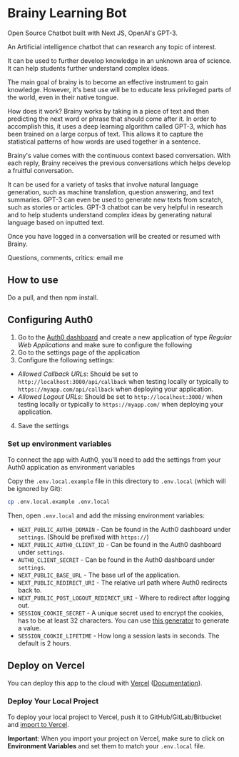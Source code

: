 # Brainy Learning Bot

Open Source Chatbot built with Next JS, OpenAI's GPT-3.

An Artificial intelligence chatbot that can research any topic of interest.

It can be used to further develop knowledge in an unknown area of science.
It can help students further understand complex ideas.

The main goal of brainy is to become an effective instrument to gain knowledge.
However, it's best use will be to educate less privileged parts of the world, even in their native tongue.

How does it work?
Brainy works by taking in a piece of text and then predicting the next word or phrase that should come after it. In order to accomplish this, it uses a deep learning algorithm called GPT-3, which has been trained on a large corpus of text. This allows it to capture the statistical patterns of how words are used together in a sentence.

Brainy's value comes with the continuous context based conversation. With each reply, Brainy receives the previous conversations which helps develop a fruitful conversation.

It can be used for a variety of tasks that involve natural language generation, such as machine translation, question answering, and text summaries. GPT-3 can even be used to generate new texts from scratch, such as stories or articles. GPT-3 chatbot can be very helpful in research and to help students understand complex ideas by generating natural language based on inputted text.

Once you have logged in a conversation will be created or resumed with Brainy.

Questions, comments, critics: email me

## How to use

Do a pull, and then npm install.

## Configuring Auth0

1. Go to the [Auth0 dashboard](https://manage.auth0.com/) and create a new application of type _Regular Web Applications_ and make sure to configure the following
2. Go to the settings page of the application
3. Configure the following settings:

- _Allowed Callback URLs_: Should be set to `http://localhost:3000/api/callback` when testing locally or typically to `https://myapp.com/api/callback` when deploying your application.
- _Allowed Logout URLs_: Should be set to `http://localhost:3000/` when testing locally or typically to `https://myapp.com/` when deploying your application.

4. Save the settings

### Set up environment variables

To connect the app with Auth0, you'll need to add the settings from your Auth0 application as environment variables

Copy the `.env.local.example` file in this directory to `.env.local` (which will be ignored by Git):

```bash
cp .env.local.example .env.local
```

Then, open `.env.local` and add the missing environment variables:

- `NEXT_PUBLIC_AUTH0_DOMAIN` - Can be found in the Auth0 dashboard under `settings`. (Should be prefixed with `https://`)
- `NEXT_PUBLIC_AUTH0_CLIENT_ID` - Can be found in the Auth0 dashboard under `settings`.
- `AUTH0_CLIENT_SECRET` - Can be found in the Auth0 dashboard under `settings`.
- `NEXT_PUBLIC_BASE_URL` - The base url of the application.
- `NEXT_PUBLIC_REDIRECT_URI` - The relative url path where Auth0 redirects back to.
- `NEXT_PUBLIC_POST_LOGOUT_REDIRECT_URI` - Where to redirect after logging out.
- `SESSION_COOKIE_SECRET` - A unique secret used to encrypt the cookies, has to be at least 32 characters. You can use [this generator](https://generate-secret.vercel.app/32) to generate a value.
- `SESSION_COOKIE_LIFETIME` - How long a session lasts in seconds. The default is 2 hours.

## Deploy on Vercel

You can deploy this app to the cloud with [Vercel](https://vercel.com?utm_source=github&utm_medium=readme&utm_campaign=next-example) ([Documentation](https://nextjs.org/docs/deployment)).

### Deploy Your Local Project

To deploy your local project to Vercel, push it to GitHub/GitLab/Bitbucket and [import to Vercel](https://vercel.com/new?utm_source=github&utm_medium=readme&utm_campaign=next-example).

**Important**: When you import your project on Vercel, make sure to click on **Environment Variables** and set them to match your `.env.local` file.
